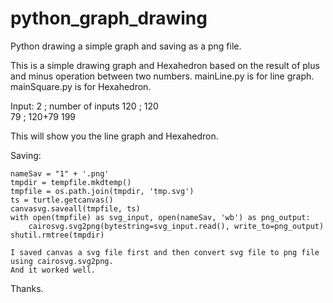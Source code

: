 # python_graph_drawing
Python drawing a simple graph and saving as a png file.

This is a simple drawing graph and Hexahedron based on the result of plus and minus operation between two numbers.
mainLine.py is for line graph.
mainSquare.py is for Hexahedron.

Input:
  2 ; number of inputs
  120 ; 120  
  79 ;  120+79
  199 
  
  This will show you the line graph and Hexahedron.
  
Saving:

    nameSav = "1" + '.png'
    tmpdir = tempfile.mkdtemp() 
    tmpfile = os.path.join(tmpdir, 'tmp.svg') 
    ts = turtle.getcanvas()
    canvasvg.saveall(tmpfile, ts)
    with open(tmpfile) as svg_input, open(nameSav, 'wb') as png_output:
        cairosvg.svg2png(bytestring=svg_input.read(), write_to=png_output)
    shutil.rmtree(tmpdir)
    
    I saved canvas a svg file first and then convert svg file to png file using cairosvg.svg2png.
    And it worked well.
    
  Thanks.
